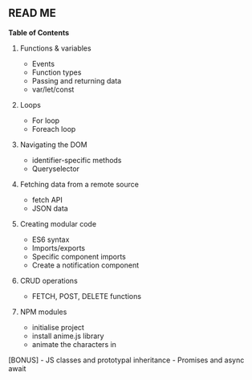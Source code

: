 ## READ ME ##

__Table of Contents__

1. Functions & variables
    - Events
    - Function types
    - Passing and returning data
    - var/let/const

2. Loops
    - For loop
    - Foreach loop

3. Navigating the DOM
    - identifier-specific methods
    - Queryselector

4. Fetching data from a remote source
    - fetch API
    - JSON data

5. Creating modular code
    - ES6 syntax
    - Imports/exports
    - Specific component imports
    - Create a notification component
    
6. CRUD operations
    - FETCH, POST, DELETE functions

8. NPM modules
    - initialise project
    - install anime.js library
    - animate the characters in

[BONUS]
    - JS classes and prototypal inheritance
    - Promises and async await
